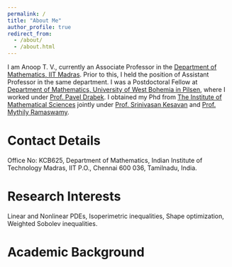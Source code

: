 ```yaml
---
permalink: /
title: "About Me"
author_profile: true
redirect_from: 
  - /about/
  - /about.html
---
```

I am Anoop T. V., currently an Associate Professor in the [Department of Mathematics, IIT Madras](https://math.iitm.ac.in/innerfaculty.php?fname=Anoop%20T%20V). Prior to this, I held the position of Assistant Professor in the same department. I was a Postdoctoral Fellow at [Department of Mathematics, University of West Bohemia in Pilsen](https://www.kma.zcu.cz/en/index.html), where I worked under [Prof. Pavel Drabek](https://scholar.google.com/citations?user=TCBQsh4AAAAJ&hl=en). I obtained my Phd from [The Institute of Mathematical Sciences](https://www.imsc.res.in/) jointly under [Prof. Srinivasan Kesavan](https://www.imsc.res.in/kesavan_srinivasan) and [Prof. Mythily Ramaswamy](https://en.wikipedia.org/wiki/Mythily_Ramaswamy).

Contact Details
======
Office No: KCB625, Department of Mathematics, Indian Institute of Technology Madras,
IIT P.O., Chennai 600 036,
Tamilnadu, India. 

Research Interests
======
Linear and Nonlinear PDEs, Isoperimetric inequalities, Shape optimization, Weighted Sobolev inequalities.


Academic Background
======

